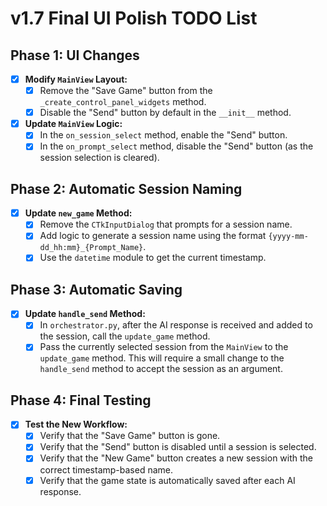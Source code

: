 # v1.7 Final UI Polish TODO List

## Phase 1: UI Changes
- [x] **Modify `MainView` Layout:**
  - [x] Remove the "Save Game" button from the `_create_control_panel_widgets` method.
  - [x] Disable the "Send" button by default in the `__init__` method.
- [x] **Update `MainView` Logic:**
  - [x] In the `on_session_select` method, enable the "Send" button.
  - [x] In the `on_prompt_select` method, disable the "Send" button (as the session selection is cleared).

## Phase 2: Automatic Session Naming
- [x] **Update `new_game` Method:**
  - [x] Remove the `CTkInputDialog` that prompts for a session name.
  - [x] Add logic to generate a session name using the format `{yyyy-mm-dd_hh:mm}_{Prompt_Name}`.
  - [x] Use the `datetime` module to get the current timestamp.

## Phase 3: Automatic Saving
- [x] **Update `handle_send` Method:**
  - [x] In `orchestrator.py`, after the AI response is received and added to the session, call the `update_game` method.
  - [x] Pass the currently selected session from the `MainView` to the `update_game` method. This will require a small change to the `handle_send` method to accept the session as an argument.

## Phase 4: Final Testing
- [x] **Test the New Workflow:**
  - [x] Verify that the "Save Game" button is gone.
  - [x] Verify that the "Send" button is disabled until a session is selected.
  - [x] Verify that the "New Game" button creates a new session with the correct timestamp-based name.
  - [x] Verify that the game state is automatically saved after each AI response.